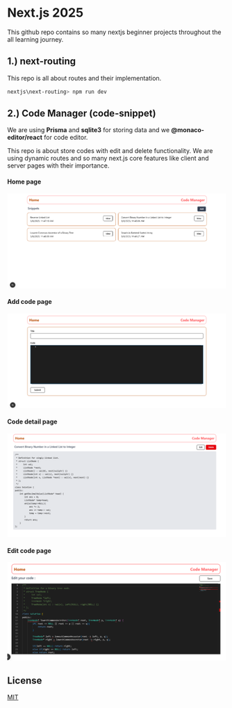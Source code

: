 # Next.js 2025

This github repo contains so many nextjs beginner projects throughout the all learning journey.

## 1.) next-routing

This repo is all about routes and their implementation.

```bash
nextjs\next-routing> npm run dev
```

## 2.) Code Manager (code-snippet)
We are using **Prisma** and **sqlite3** for storing data and we **@monaco-editor/react** for code editor.

This repo is about store codes with edit and delete functionality. We are using dynamic routes and so many next.js core features like client and server pages with their importance. 
#### Home page
![code_manager_home](image.png)
#### Add code page
![Add_code](image-1.png)
#### Code detail page
![view_code](image-2.png)
#### Edit code page
![edit_code](image-3.png)

## License

[MIT](https://choosealicense.com/licenses/mit/)